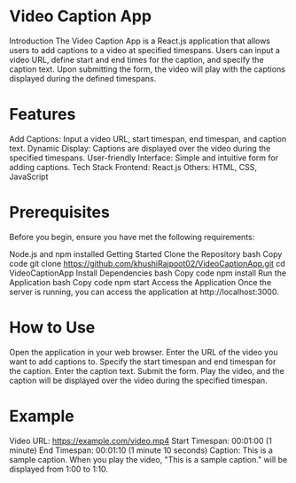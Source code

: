 # Video Caption App
Introduction
The Video Caption App is a React.js application that allows users to add captions to a video at specified timespans. Users can input a video URL, define start and end times for the caption, and specify the caption text. Upon submitting the form, the video will play with the captions displayed during the defined timespans.

# Features
Add Captions: Input a video URL, start timespan, end timespan, and caption text.
Dynamic Display: Captions are displayed over the video during the specified timespans.
User-friendly Interface: Simple and intuitive form for adding captions.
Tech Stack
Frontend: React.js
Others: HTML, CSS, JavaScript

# Prerequisites
Before you begin, ensure you have met the following requirements:

Node.js and npm installed
Getting Started
Clone the Repository
bash
Copy code
   git clone https://github.com/khushiRajpoot02/VideoCaptionApp.git
   cd VideoCaptionApp
   Install Dependencies
bash
   Copy code
    npm install
    Run the Application
bash
   Copy code
    npm start
Access the Application
Once the server is running, you can access the application at http://localhost:3000.

# How to Use
Open the application in your web browser.
Enter the URL of the video you want to add captions to.
Specify the start timespan and end timespan for the caption.
Enter the caption text.
Submit the form.
Play the video, and the caption will be displayed over the video during the specified timespan.

# Example
Video URL: https://example.com/video.mp4
Start Timespan: 00:01:00 (1 minute)
End Timespan: 00:01:10 (1 minute 10 seconds)
Caption: This is a sample caption.
When you play the video, "This is a sample caption." will be displayed from 1:00 to 1:10.
